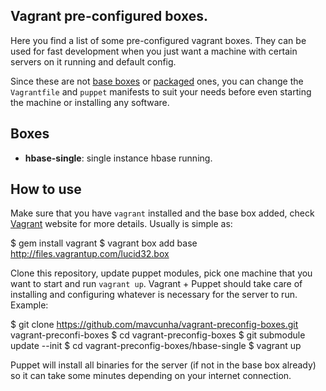 ## Vagrant pre-configured boxes.

Here you find a list of some pre-configured vagrant boxes. They can be
used for fast development when you just want a machine with certain
servers on it running and default config. 

Since these are not [base boxes](http://vagrantbox.es/) or
[packaged](http://vagrantup.com/docs/boxes.html) ones, you can change the
`Vagrantfile` and `puppet` manifests to suit your needs before even starting
the machine or installing any software.

## Boxes

* **hbase-single**: single instance hbase running.

## How to use

Make sure that you have `vagrant` installed and the base box added,
check [Vagrant](http://vagrantup.com/) website for more details.
Usually is simple as:

  $ gem install vagrant
  $ vagrant box add base http://files.vagrantup.com/lucid32.box

Clone this repository, update puppet modules, pick one machine that you want to
start and run `vagrant up`. Vagrant + Puppet should take care of installing and
configuring whatever is necessary for the server to run. Example:

  $ git clone https://github.com/mavcunha/vagrant-preconfig-boxes.git vagrant-preconfi-boxes
  $ cd vagrant-preconfig-boxes
  $ git submodule update --init 
  $ cd vagrant-preconfig-boxes/hbase-single
  $ vagrant up

Puppet will install all binaries for the server (if not in the base
box already) so it can take some minutes depending on your internet
connection.
